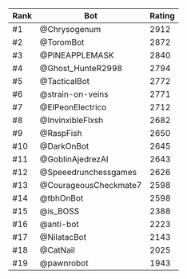 Rank|Bot|Rating
---|---|---
#1|@Chrysogenum|2912
#2|@ToromBot|2872
#3|@PINEAPPLEMASK|2840
#4|@Ghost_HunteR2998|2794
#5|@TacticalBot|2772
#6|@strain-on-veins|2771
#7|@ElPeonElectrico|2712
#8|@InvinxibleFlxsh|2682
#9|@RaspFish|2650
#10|@DarkOnBot|2645
#11|@GoblinAjedrezAI|2643
#12|@Speeedrunchessgames|2626
#13|@CourageousCheckmate7|2598
#14|@tbhOnBot|2598
#15|@is_BOSS|2388
#16|@anti-bot|2223
#17|@NilatacBot|2143
#18|@CatNail|2025
#19|@pawnrobot|1943
